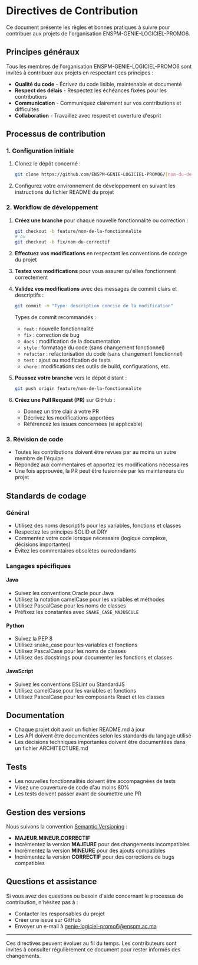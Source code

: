 # Directives de Contribution

Ce document présente les règles et bonnes pratiques à suivre pour contribuer aux projets de l'organisation ENSPM-GENIE-LOGICIEL-PROMO6.

## Principes généraux

Tous les membres de l'organisation ENSPM-GENIE-LOGICIEL-PROMO6 sont invités à contribuer aux projets en respectant ces principes :

- **Qualité du code** - Écrivez du code lisible, maintenable et documenté
- **Respect des délais** - Respectez les échéances fixées pour les contributions
- **Communication** - Communiquez clairement sur vos contributions et difficultés
- **Collaboration** - Travaillez avec respect et ouverture d'esprit

## Processus de contribution

### 1. Configuration initiale

1. Clonez le dépôt concerné :
   ```bash
   git clone https://github.com/ENSPM-GENIE-LOGICIEL-PROMO6/[nom-du-depot].git
   ```

2. Configurez votre environnement de développement en suivant les instructions du fichier README du projet

### 2. Workflow de développement

1. **Créez une branche** pour chaque nouvelle fonctionnalité ou correction :
   ```bash
   git checkout -b feature/nom-de-la-fonctionnalite
   # ou
   git checkout -b fix/nom-du-correctif
   ```

2. **Effectuez vos modifications** en respectant les conventions de codage du projet

3. **Testez vos modifications** pour vous assurer qu'elles fonctionnent correctement

4. **Validez vos modifications** avec des messages de commit clairs et descriptifs :
   ```bash
   git commit -m "Type: description concise de la modification"
   ```
   
   Types de commit recommandés :
   - `feat` : nouvelle fonctionnalité
   - `fix` : correction de bug
   - `docs` : modification de la documentation
   - `style` : formatage du code (sans changement fonctionnel)
   - `refactor` : refactorisation du code (sans changement fonctionnel)
   - `test` : ajout ou modification de tests
   - `chore` : modifications des outils de build, configurations, etc.

5. **Poussez votre branche** vers le dépôt distant :
   ```bash
   git push origin feature/nom-de-la-fonctionnalite
   ```

6. **Créez une Pull Request (PR)** sur GitHub :
   - Donnez un titre clair à votre PR
   - Décrivez les modifications apportées
   - Référencez les issues concernées (si applicable)

### 3. Révision de code

- Toutes les contributions doivent être revues par au moins un autre membre de l'équipe
- Répondez aux commentaires et apportez les modifications nécessaires
- Une fois approuvée, la PR peut être fusionnée par les mainteneurs du projet

## Standards de codage

### Général

- Utilisez des noms descriptifs pour les variables, fonctions et classes
- Respectez les principes SOLID et DRY
- Commentez votre code lorsque nécessaire (logique complexe, décisions importantes)
- Évitez les commentaires obsolètes ou redondants

### Langages spécifiques

#### Java
- Suivez les conventions Oracle pour Java
- Utilisez la notation camelCase pour les variables et méthodes
- Utilisez PascalCase pour les noms de classes
- Préfixez les constantes avec `SNAKE_CASE_MAJUSCULE`

#### Python
- Suivez la PEP 8
- Utilisez snake_case pour les variables et fonctions
- Utilisez PascalCase pour les noms de classes
- Utilisez des docstrings pour documenter les fonctions et classes

#### JavaScript
- Suivez les conventions ESLint ou StandardJS
- Utilisez camelCase pour les variables et fonctions
- Utilisez PascalCase pour les composants React et les classes

## Documentation

- Chaque projet doit avoir un fichier README.md à jour
- Les API doivent être documentées selon les standards du langage utilisé
- Les décisions techniques importantes doivent être documentées dans un fichier ARCHITECTURE.md

## Tests

- Les nouvelles fonctionnalités doivent être accompagnées de tests
- Visez une couverture de code d'au moins 80%
- Les tests doivent passer avant de soumettre une PR

## Gestion des versions

Nous suivons la convention [Semantic Versioning](https://semver.org/lang/fr/) :

- **MAJEUR.MINEUR.CORRECTIF**
- Incrémentez la version **MAJEURE** pour des changements incompatibles
- Incrémentez la version **MINEURE** pour des ajouts compatibles
- Incrémentez la version **CORRECTIF** pour des corrections de bugs compatibles

## Questions et assistance

Si vous avez des questions ou besoin d'aide concernant le processus de contribution, n'hésitez pas à :

- Contacter les responsables du projet
- Créer une issue sur GitHub
- Envoyer un e-mail à genie-logiciel-promo6@enspm.ac.ma

---

Ces directives peuvent évoluer au fil du temps. Les contributeurs sont invités à consulter régulièrement ce document pour rester informés des changements.
